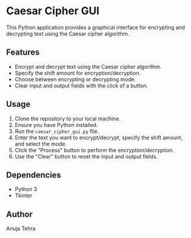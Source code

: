 # Caesar Cipher GUI

This Python application provides a graphical interface for encrypting and decrypting text using the Caesar cipher algorithm.

## Features

- Encrypt and decrypt text using the Caesar cipher algorithm.
- Specify the shift amount for encryption/decryption.
- Choose between encrypting or decrypting mode.
- Clear input and output fields with the click of a button.

## Usage

1. Clone the repository to your local machine.
2. Ensure you have Python installed.
3. Run the `caesar_cipher_gui.py` file.
4. Enter the text you want to encrypt/decrypt, specify the shift amount, and select the mode.
5. Click the "Process" button to perform the encryption/decryption.
6. Use the "Clear" button to reset the input and output fields.

## Dependencies

- Python 3
- Tkinter

## Author

Anuja Tehra
